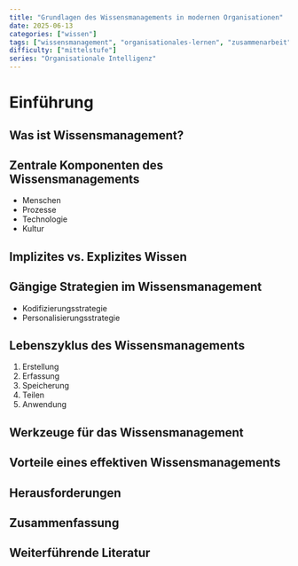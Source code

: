 ```yaml
---
title: "Grundlagen des Wissensmanagements in modernen Organisationen"
date: 2025-06-13
categories: ["wissen"]
tags: ["wissensmanagement", "organisationales-lernen", "zusammenarbeit", "dokumentation", "implizites-wissen", "collaboration-tools"]
difficulty: ["mittelstufe"]
series: "Organisationale Intelligenz"
---
```


# Einführung

## Was ist Wissensmanagement?

## Zentrale Komponenten des Wissensmanagements

- Menschen  
- Prozesse  
- Technologie  
- Kultur  

## Implizites vs. Explizites Wissen

## Gängige Strategien im Wissensmanagement

- Kodifizierungsstrategie  
- Personalisierungsstrategie  

## Lebenszyklus des Wissensmanagements

1. Erstellung  
2. Erfassung  
3. Speicherung  
4. Teilen  
5. Anwendung  

## Werkzeuge für das Wissensmanagement

## Vorteile eines effektiven Wissensmanagements

## Herausforderungen

## Zusammenfassung

## Weiterführende Literatur